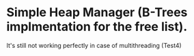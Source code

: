 # Simple Heap Manager (B-Trees implmentation for the free list).
It's still not working perfectly in case of multithreading (Test4)
